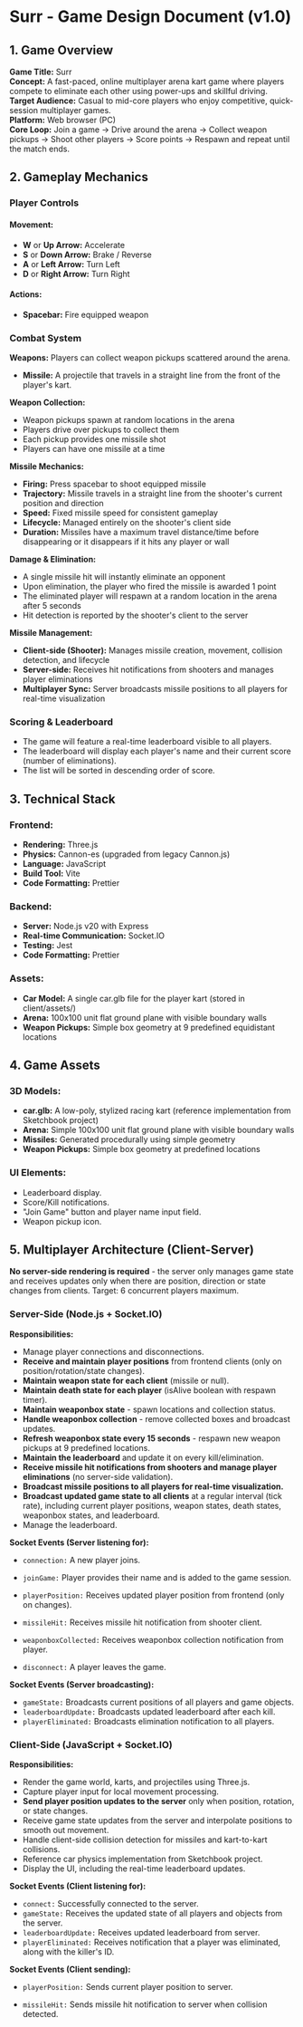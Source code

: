 # Surr - Game Design Document (v1.0)

## 1. Game Overview

**Game Title:** Surr  
**Concept:** A fast-paced, online multiplayer arena kart game where players compete to eliminate each other using power-ups and skillful driving.
**Target Audience:** Casual to mid-core players who enjoy competitive, quick-session multiplayer games.  
**Platform:** Web browser (PC)  
**Core Loop:** Join a game → Drive around the arena → Collect weapon pickups → Shoot other players → Score points → Respawn and repeat until the match ends.

## 2. Gameplay Mechanics

### Player Controls

#### Movement:
- **W** or **Up Arrow:** Accelerate
- **S** or **Down Arrow:** Brake / Reverse
- **A** or **Left Arrow:** Turn Left
- **D** or **Right Arrow:** Turn Right

#### Actions:
- **Spacebar:** Fire equipped weapon

### Combat System

**Weapons:** Players can collect weapon pickups scattered around the arena.
- **Missile:** A projectile that travels in a straight line from the front of the player's kart.

**Weapon Collection:**
- Weapon pickups spawn at random locations in the arena
- Players drive over pickups to collect them
- Each pickup provides one missile shot
- Players can have one missile at a time

**Missile Mechanics:**
- **Firing:** Press spacebar to shoot equipped missile
- **Trajectory:** Missile travels in a straight line from the shooter's current position and direction
- **Speed:** Fixed missile speed for consistent gameplay
- **Lifecycle:** Managed entirely on the shooter's client side
- **Duration:** Missiles have a maximum travel distance/time before disappearing or it disappears if it hits any player or wall 

**Damage & Elimination:**
- A single missile hit will instantly eliminate an opponent
- Upon elimination, the player who fired the missile is awarded 1 point
- The eliminated player will respawn at a random location in the arena after 5 seconds
- Hit detection is reported by the shooter's client to the server

**Missile Management:**
- **Client-side (Shooter):** Manages missile creation, movement, collision detection, and lifecycle
- **Server-side:** Receives hit notifications from shooters and manages player eliminations
- **Multiplayer Sync:** Server broadcasts missile positions to all players for real-time visualization

### Scoring & Leaderboard

- The game will feature a real-time leaderboard visible to all players.
- The leaderboard will display each player's name and their current score (number of eliminations).
- The list will be sorted in descending order of score.

## 3. Technical Stack

### Frontend:
- **Rendering:** Three.js
- **Physics:** Cannon-es (upgraded from legacy Cannon.js)
- **Language:** JavaScript
- **Build Tool:** Vite
- **Code Formatting:** Prettier

### Backend:
- **Server:** Node.js v20 with Express
- **Real-time Communication:** Socket.IO
- **Testing:** Jest
- **Code Formatting:** Prettier

### Assets:
- **Car Model:** A single car.glb file for the player kart (stored in client/assets/)
- **Arena:** 100x100 unit flat ground plane with visible boundary walls
- **Weapon Pickups:** Simple box geometry at 9 predefined equidistant locations

## 4. Game Assets

### 3D Models:
- **car.glb:** A low-poly, stylized racing kart (reference implementation from Sketchbook project)
- **Arena:** Simple 100x100 unit flat ground plane with visible boundary walls
- **Missiles:** Generated procedurally using simple geometry
- **Weapon Pickups:** Simple box geometry at predefined locations 

### UI Elements:
- Leaderboard display.
- Score/Kill notifications.
- "Join Game" button and player name input field.
- Weapon pickup icon.

## 5. Multiplayer Architecture (Client-Server)

**No server-side rendering is required** - the server only manages game state and receives updates only when there are position, direction or state changes from clients. Target: 6 concurrent players maximum. 

### Server-Side (Node.js + Socket.IO)

**Responsibilities:**
- Manage player connections and disconnections.
- **Receive and maintain player positions** from frontend clients (only on position/rotation/state changes).
- **Maintain weapon state for each client** (missile or null).
- **Maintain death state for each player** (isAlive boolean with respawn timer).
- **Maintain weaponbox state** - spawn locations and collection status.
- **Handle weaponbox collection** - remove collected boxes and broadcast updates.
- **Refresh weaponbox state every 15 seconds** - respawn new weapon pickups at 9 predefined locations.
- **Maintain the leaderboard** and update it on every kill/elimination.
- **Receive missile hit notifications from shooters and manage player eliminations** (no server-side validation).
- **Broadcast missile positions to all players for real-time visualization.**
- **Broadcast updated game state to all clients** at a regular interval (tick rate), including current player positions, weapon states, death states, weaponbox states, and leaderboard.
- Manage the leaderboard.

**Socket Events (Server listening for):**
- `connection:` A new player joins.
- `joinGame:` Player provides their name and is added to the game session.

- `playerPosition:` Receives updated player position from frontend (only on changes).
- `missileHit:` Receives missile hit notification from shooter client.
- `weaponboxCollected:` Receives weaponbox collection notification from player.
- `disconnect:` A player leaves the game.

**Socket Events (Server broadcasting):**
- `gameState:` Broadcasts current positions of all players and game objects.
- `leaderboardUpdate:` Broadcasts updated leaderboard after each kill.
- `playerEliminated:` Broadcasts elimination notification to all players.

### Client-Side (JavaScript + Socket.IO)

**Responsibilities:**
- Render the game world, karts, and projectiles using Three.js.
- Capture player input for local movement processing.
- **Send player position updates to the server** only when position, rotation, or state changes.
- Receive game state updates from the server and interpolate positions to smooth out movement.
- Handle client-side collision detection for missiles and kart-to-kart collisions.
- Reference car physics implementation from Sketchbook project.
- Display the UI, including the real-time leaderboard updates.

**Socket Events (Client listening for):**
- `connect:` Successfully connected to the server.
- `gameState:` Receives the updated state of all players and objects from the server.
- `leaderboardUpdate:` Receives updated leaderboard from server.
- `playerEliminated:` Receives notification that a player was eliminated, along with the killer's ID.

**Socket Events (Client sending):**
- `playerPosition:` Sends current player position to server.

- `missileHit:` Sends missile hit notification to server when collision detected.

